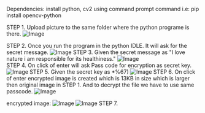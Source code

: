 Dependencies: install python, cv2 using command prompt command i.e: pip install opencv-python

STEP 1. Upload picture to the same folder where the python programe is there.
![Image](https://github.com/user-attachments/assets/73044c43-5943-4e78-97c5-190d119af2ad)

STEP 2. Once you run the program in the python IDLE. It will ask for the secret message.
![Image](https://github.com/user-attachments/assets/e60c8331-0661-431b-b8d8-c87f0baed67c)
STEP 3. Given the secret message as "I love nature i am responsible for its healthiness."
![Image](https://github.com/user-attachments/assets/c7ab4a52-9c99-4c94-b911-925569e3175b)   
STEP 4. On click of enter will ask Pass code for encryption as secret key.
![Image](https://github.com/user-attachments/assets/edbd4e39-5f70-487a-92ad-3917c2322a5b)
STEP 5. Given the secret key as *%67)
![Image](https://github.com/user-attachments/assets/800a2481-e2d4-4ee7-bb3c-ff03b20a52fd)
STEP 6. On click of enter encrypted image is created which is 13KB in size which is larger then original image in STEP 1. And to decrypt the file we have to use same passcode.
![Image](https://github.com/user-attachments/assets/18a9e853-3f4a-4724-9b15-fff9d73dd1ce)

encrypted image:
![Image](https://github.com/user-attachments/assets/32b374cf-080e-416a-b252-e0c1679ca67b)
![Image](https://github.com/user-attachments/assets/b12717b3-fc82-4526-838c-f0533bc9459d)
STEP 7. 
